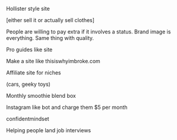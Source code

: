 Hollister style site
  
  [either sell it or actually sell clothes]

People are willing to pay extra if it involves a status. Brand image is everything. Same thing with quality.

Pro guides like site

Make a site like thisiswhyimbroke.com

Affiliate site for niches 

(cars, geeky toys)

Monthly smoothie blend box

Instagram like bot and charge them $5 per month

confidentmindset

Helping people land job interviews

